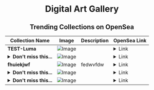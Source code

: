 <div align="center">

# Digital Art Gallery

## Trending Collections on OpenSea

| Collection Name                       | Image                                                                                     | Description                       | OpenSea Link                                                                                          |
|---------------------------------------|-------------------------------------------------------------------------------------------|-----------------------------------|--------------------------------------------------------------------------------------------------------|
| **TEST-Luma** | ![Image](https://raw.seadn.io/files/397766fcfd23ad121bed664d889cd5cc.svg?w=200&auto=format) |  | <details><summary>Link</summary>[TEST-Luma](https://opensea.io/collection/test-luma-3)</details> |
| **<details><summary>Don't miss this...</summary>Don't miss this chance!</details>** | ![Image](https://i.seadn.io/s/raw/files/faaf43ce9974d64a13f145f3a8d69987.png?w=500&auto=format?w=200&auto=format) |  | <details><summary>Link</summary>[Don't miss this chance!](https://opensea.io/collection/don-t-miss-this-chance-511)</details> |
| **fhuiekjwf** | ![Image](https://i.seadn.io/s/raw/files/82d543565e267a8fe8c61ca41ce9d3e1.png?w=500&auto=format?w=200&auto=format) | fedwvfdw | <details><summary>Link</summary>[fhuiekjwf](https://opensea.io/collection/fhuiekjwf)</details> |
| **<details><summary>Don't miss this...</summary>Don't miss this chance!</details>** | ![Image](https://i.seadn.io/s/raw/files/faaf43ce9974d64a13f145f3a8d69987.png?w=500&auto=format?w=200&auto=format) |  | <details><summary>Link</summary>[Don't miss this chance!](https://opensea.io/collection/don-t-miss-this-chance-510)</details> |
| **<details><summary>Don't miss this...</summary>Don't miss this chance!</details>** | ![Image](https://i.seadn.io/s/raw/files/faaf43ce9974d64a13f145f3a8d69987.png?w=500&auto=format?w=200&auto=format) |  | <details><summary>Link</summary>[Don't miss this chance!](https://opensea.io/collection/don-t-miss-this-chance-509)</details> |

</div>